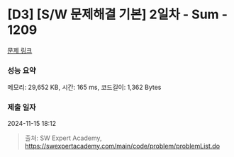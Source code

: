 # [D3] [S/W 문제해결 기본] 2일차 - Sum - 1209 

[문제 링크](https://swexpertacademy.com/main/code/problem/problemDetail.do?contestProbId=AV13_BWKACUCFAYh) 

### 성능 요약

메모리: 29,652 KB, 시간: 165 ms, 코드길이: 1,362 Bytes

### 제출 일자

2024-11-15 18:12



> 출처: SW Expert Academy, https://swexpertacademy.com/main/code/problem/problemList.do